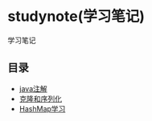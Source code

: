 # studynote(学习笔记)
学习笔记  

## 目录
* [java注解](https://github.com/npvip/StudyNote/blob/master/mdlist/java%E6%B3%A8%E8%A7%A3%E5%AD%A6%E4%B9%A0.md)
* [克隆和序列化](https://github.com/npvip/StudyNote/blob/master/mdlist/Cloneable%E5%92%8CSerializable.md)
* [HashMap学习](https://github.com/npvip/StudyNote/blob/master/mdlist/HashMap%E8%A7%A3%E6%9E%90.md)

